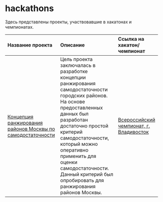 # hackathons
Здесь представлены проекты, участвовавшие в хакатонах и чемпионатах.

| Название проекта | Описание | Ссылка на хакатон/чемпионат | 
| :---------------------- | :---------------------- | :---------------------- |
| [Концепция ранжирования районов Москвы по самодостаточности](https://github.com/zhbak/hackathons/tree/main/Концепция%20ранжирования%20районов%20Москвы%20по%20самодостаточности) | Цель проекта заключалась в разработке концепции ранжирования самодостаточности городских районов. На основе предоставленных данных был разработан достаточно простой критерий самодостаточности, который можно оперативно применить для оценки самодостаточности. Данный критерий был опробировать для ранжирования районов Москвы. | [Всероссийский чемпионат, г. Владивосток](https://hacks-ai.ru/championships/758465) |
